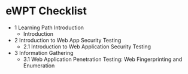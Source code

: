 # eWPT Checklist

- 1 Learning Path Introduction
  - Introduction
- 2 Introduction to Web App Security Testing
  - 2.1 Introduction to Web Application Security Testing
- 3 Information Gathering
  - 3.1 Web Application Penetration Testing: Web Fingerprinting and Enumeration
